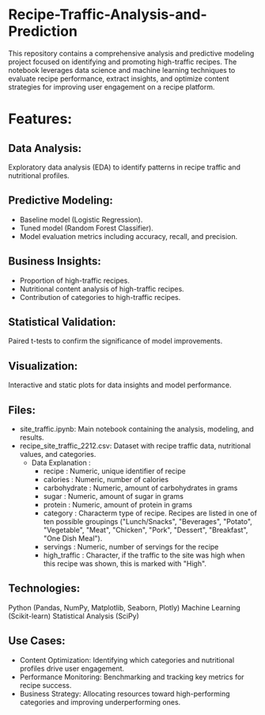 # Recipe-Traffic-Analysis-and-Prediction
This repository contains a comprehensive analysis and predictive modeling project focused on identifying and promoting high-traffic recipes. The notebook leverages data science and machine learning techniques to evaluate recipe performance, extract insights, and optimize content strategies for improving user engagement on a recipe platform.

# Features:
## Data Analysis: 
Exploratory data analysis (EDA) to identify patterns in recipe traffic and nutritional profiles.
## Predictive Modeling:
- Baseline model (Logistic Regression).
- Tuned model (Random Forest Classifier).
- Model evaluation metrics including accuracy, recall, and precision.
## Business Insights:
- Proportion of high-traffic recipes.
- Nutritional content analysis of high-traffic recipes.
- Contribution of categories to high-traffic recipes.
## Statistical Validation: 
Paired t-tests to confirm the significance of model improvements.
## Visualization: 
Interactive and static plots for data insights and model performance.
## Files:
- site_traffic.ipynb: Main notebook containing the analysis, modeling, and results.
- recipe_site_traffic_2212.csv: Dataset with recipe traffic data, nutritional values, and categories.
  - Data Explanation :
    - recipe : Numeric, unique identifier of recipe
    - calories : Numeric, number of calories
    - carbohydrate : Numeric, amount of carbohydrates in grams
    - sugar : Numeric, amount of sugar in grams
    - protein : Numeric, amount of protein in grams
    - category : Characterm type of recipe. Recipes are listed in one of ten possible groupings ("Lunch/Snacks", "Beverages", "Potato", "Vegetable", "Meat", "Chicken", "Pork", "Dessert", "Breakfast", "One Dish Meal").
    - servings : Numeric, number of servings for the recipe
    - high_traffic : Character, if the traffic to the site was high when this recipe was shown, this is marked with "High".
## Technologies:
Python (Pandas, NumPy, Matplotlib, Seaborn, Plotly)
Machine Learning (Scikit-learn)
Statistical Analysis (SciPy)
## Use Cases:
- Content Optimization: Identifying which categories and nutritional profiles drive user engagement.
- Performance Monitoring: Benchmarking and tracking key metrics for recipe success.
- Business Strategy: Allocating resources toward high-performing categories and improving underperforming ones.

